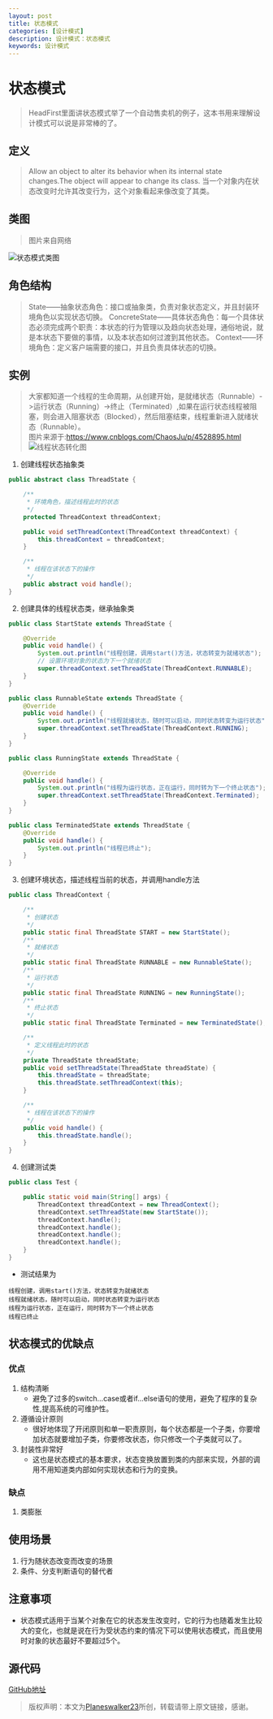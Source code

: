 ```yaml
---
layout: post
title: 状态模式
categories: [设计模式]
description: 设计模式：状态模式
keywords: 设计模式
---
```


# 状态模式
> HeadFirst里面讲状态模式举了一个自动售卖机的例子，这本书用来理解设计模式可以说是非常棒的了。

## 定义
> Allow an object to alter its behavior when its internal state changes.The object will appear to change its class.
> 当一个对象内在状态改变时允许其改变行为，这个对象看起来像改变了其类。

## 类图
> 图片来自网络

![状态模式类图](https://box.kancloud.cn/2016-08-14_57b0036b2631c.jpg)

## 角色结构
> State——抽象状态角色：接口或抽象类，负责对象状态定义，并且封装环境角色以实现状态切换。
> ConcreteState——具体状态角色：每一个具体状态必须完成两个职责：本状态的行为管理以及趋向状态处理，通俗地说，就是本状态下要做的事情，以及本状态如何过渡到其他状态。
> Context——环境角色：定义客户端需要的接口，并且负责具体状态的切换。

## 实例
> 大家都知道一个线程的生命周期，从创建开始，是就绪状态（Runnable）->运行状态（Running）->终止（Terminated）,如果在运行状态线程被阻塞，则会进入阻塞状态（Blocked），然后阻塞结束，线程重新进入就绪状态（Runnable）。<br>
> 图片来源于:https://www.cnblogs.com/ChaosJu/p/4528895.html
![线程状态转化图](https://timgsa.baidu.com/timg?image&quality=80&size=b9999_10000&sec=1568779194258&di=6cc97489490bd76ef10ce3d1f05a7e05&imgtype=jpg&src=http%3A%2F%2Fimg3.imgtn.bdimg.com%2Fit%2Fu%3D2696699388%2C1883989954%26fm%3D214%26gp%3D0.jpg)

1. 创建线程状态抽象类

````java
public abstract class ThreadState {

    /**
     * 环境角色，描述线程此时的状态
     */
    protected ThreadContext threadContext;

    public void setThreadContext(ThreadContext threadContext) {
        this.threadContext = threadContext;
    }

    /**
     * 线程在该状态下的操作
     */
    public abstract void handle();
}

````

2. 创建具体的线程状态类，继承抽象类

````java
public class StartState extends ThreadState {

    @Override
    public void handle() {
        System.out.println("线程创建，调用start()方法，状态转变为就绪状态");
        // 设置环境对象的状态为下一个就绪状态
        super.threadContext.setThreadState(ThreadContext.RUNNABLE);
    }
}

public class RunnableState extends ThreadState {
    @Override
    public void handle() {
        System.out.println("线程就绪状态，随时可以启动，同时状态转变为运行状态");
        super.threadContext.setThreadState(ThreadContext.RUNNING);
    }
}

public class RunningState extends ThreadState {

    @Override
    public void handle() {
        System.out.println("线程为运行状态，正在运行，同时转为下一个终止状态");
        super.threadContext.setThreadState(ThreadContext.Terminated);
    }
}

public class TerminatedState extends ThreadState {
    @Override
    public void handle() {
        System.out.println("线程已终止");
    }
}
````

3. 创建环境状态，描述线程当前的状态，并调用handle方法

````java
public class ThreadContext {

    /**
     * 创建状态
     */
    public static final ThreadState START = new StartState();
    /**
     * 就绪状态
     */
    public static final ThreadState RUNNABLE = new RunnableState();
    /**
     * 运行状态
     */
    public static final ThreadState RUNNING = new RunningState();
    /**
     * 终止状态
     */
    public static final ThreadState Terminated = new TerminatedState();

    /**
     * 定义线程此时的状态
     */
    private ThreadState threadState;
    public void setThreadState(ThreadState threadState) {
        this.threadState = threadState;
        this.threadState.setThreadContext(this);
    }

    /**
     * 线程在该状态下的操作
     */
    public void handle() {
        this.threadState.handle();
    }
}
````

4. 创建测试类

````java
public class Test {

    public static void main(String[] args) {
        ThreadContext threadContext = new ThreadContext();
        threadContext.setThreadState(new StartState());
        threadContext.handle();
        threadContext.handle();
        threadContext.handle();
        threadContext.handle();
    }
}
````

- 测试结果为

````$xslt
线程创建，调用start()方法，状态转变为就绪状态
线程就绪状态，随时可以启动，同时状态转变为运行状态
线程为运行状态，正在运行，同时转为下一个终止状态
线程已终止
````

## 状态模式的优缺点
### 优点
1.  结构清晰
    - 避免了过多的switch...case或者if...else语句的使用，避免了程序的复杂性,提高系统的可维护性。
2. 遵循设计原则
    - 很好地体现了开闭原则和单一职责原则，每个状态都是一个子类，你要增加状态就要增加子类，你要修改状态，你只修改一个子类就可以了。
3. 封装性非常好
    - 这也是状态模式的基本要求，状态变换放置到类的内部来实现，外部的调用不用知道类内部如何实现状态和行为的变换。

### 缺点
1. 类膨胀
   

## 使用场景
1. 行为随状态改变而改变的场景
2. 条件、分支判断语句的替代者

## 注意事项
- 状态模式适用于当某个对象在它的状态发生改变时，它的行为也随着发生比较大的变化，也就是说在行为受状态约束的情况下可以使用状态模式，而且使用时对象的状态最好不要超过5个。

## 源代码
[GitHub地址](https://github.com/Planeswalker23/all-in-one/tree/master/design-patterns/src/main/java/org/planeswalker/state)

> 版权声明：本文为[Planeswalker23](https://github.com/Planeswalker23)所创，转载请带上原文链接，感谢。